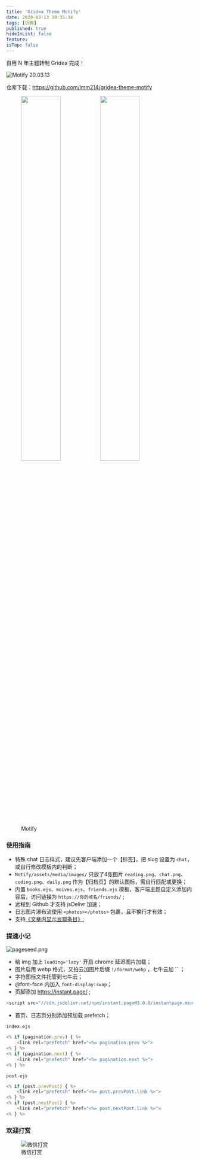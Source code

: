 ```yaml
---
title: 'Gridea Theme Motify'
date: 2020-03-13 19:35:34
tags: [折腾]
published: true
hideInList: false
feature: 
isTop: false
---
```


自用 N 年主题转制 Gridea 完成！

![Motify 20.03.13](https://lmm.elizen.me/images/2020/01/motify-2.png)

仓库下载：<https://github.com/lmm214/gridea-theme-motify>

<!--more-->

<figure>
    <img src='https://lmm.elizen.me/images/2020/03/motify-11.png' alt='' width="50%"/><img src='https://lmm.elizen.me/images/2020/03/Motify.png' alt='' width="50%"/>
  <figcaption>Motify</figcaption>
</figure>

### 使用指南

- 特殊 chat 日志样式，建议先客户端添加一个【标签】，把 slug 设置为 `chat`，或自行修改模板内的判断；
- `Motify/assets/media/images/` 只放了4张图片 `reading.png`、`chat.png`、`coding.png`、`daily.png` 作为【归档页】的默认图标，需自行匹配或更换；
- 内置 `books.ejs`、`moives.ejs`、`friends.ejs` 模板，客户端主题自定义添加内容后，访问链接为 `https://你的域名/friends/` ;
- 远程到 Github 才支持 jsDelivr 加速；
- 日志图片瀑布流使用  `<photos></photos>` 包裹，且不换行才有效；
- 支持[《文章内显示豆瓣条目》](https://immmmm.com/post-show-douban-item/);

### 提速小记

![pageseed.png](https://lmm.elizen.me/images/2020/03/pageseed.png)

- 给 img 加上 `loading='lazy'` 开启 chrome 延迟图片加载；
- 图片启用 webp 格式，又拍云加图片后缀 `!/format/webp` ，七牛云加 `` ；
- 字符图标文件托管到七牛云；
- @font-face 内加入 `font-display:swap`；
- 页脚添加 <https://instant.page/> ;

```js
<script src="//cdn.jsdelivr.net/npm/instant.page@3.0.0/instantpage.min.js" type="module"></script>
```

- 首页、日志页分别添加预加载 prefetch；

`index.ejs`
```js
<% if (pagination.prev) { %>
    <link rel="prefetch" href="<%= pagination.prev %>">
<% } %>
<% if (pagination.next) { %>
    <link rel="prefetch" href="<%= pagination.next %>">
<% } %>
```

`post.ejs`
```js
<% if (post.prevPost) { %>
    <link rel="prefetch" href="<%= post.prevPost.link %>">
<% } %>
<% if (post.nextPost) { %>
    <link rel="prefetch" href="<%= post.nextPost.link %>">
<% } %>
```

### 欢迎打赏

<figure class="center">
    <img src="https://lmm.elizen.me/wx.jpg" alt="微信打赏" />
    <figcaption class="center">微信打赏</figcaption>
</figure>
